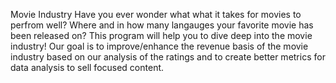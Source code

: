 Movie Industry
Have you ever wonder what what it takes for movies to perfrom well?
Where and in how many langauges your favorite movie has been released on?
This program will help you to dive deep into the movie industry!
Our goal is to improve/enhance the revenue basis of the movie industry based on our analysis of the ratings and to create better metrics for data analysis to sell focused content.
